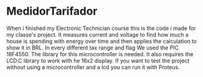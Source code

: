 # MedidorTarifador
When i finished my Electronic Technician course this is the code i made for my classe's project. It measures current and voltage to find how much a house is spending with energy over time and then applies the calculation to show it in BRL. In every different tax range and flag
We used the PIC 18F4550. The library for this microcontroller is needed. It also requires the LCD.C library to work with he 16x2 display. If you want to test the project without using a microcontroller and a lcd you can run it with Proteus.
